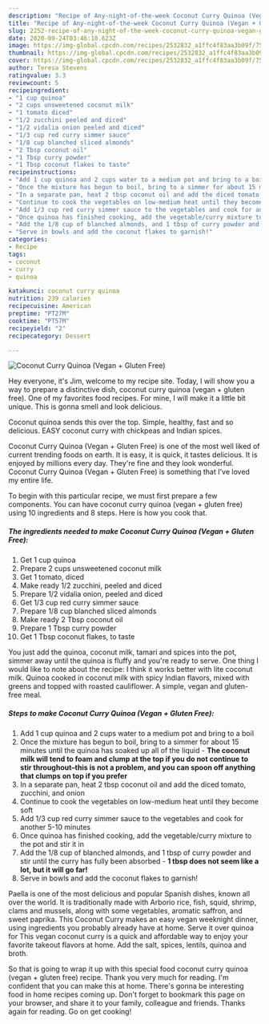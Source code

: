 ```yaml
---
description: "Recipe of Any-night-of-the-week Coconut Curry Quinoa (Vegan + Gluten Free)"
title: "Recipe of Any-night-of-the-week Coconut Curry Quinoa (Vegan + Gluten Free)"
slug: 2252-recipe-of-any-night-of-the-week-coconut-curry-quinoa-vegan-gluten-free
date: 2020-09-24T03:46:10.623Z
image: https://img-global.cpcdn.com/recipes/2532832_a1ffc4f83aa3b09f/751x532cq70/coconut-curry-quinoa-vegan-gluten-free-recipe-main-photo.jpg
thumbnail: https://img-global.cpcdn.com/recipes/2532832_a1ffc4f83aa3b09f/751x532cq70/coconut-curry-quinoa-vegan-gluten-free-recipe-main-photo.jpg
cover: https://img-global.cpcdn.com/recipes/2532832_a1ffc4f83aa3b09f/751x532cq70/coconut-curry-quinoa-vegan-gluten-free-recipe-main-photo.jpg
author: Teresa Stevens
ratingvalue: 3.3
reviewcount: 5
recipeingredient:
- "1 cup quinoa"
- "2 cups unsweetened coconut milk"
- "1 tomato diced"
- "1/2 zucchini peeled and diced"
- "1/2 vidalia onion peeled and diced"
- "1/3 cup red curry simmer sauce"
- "1/8 cup blanched sliced almonds"
- "2 Tbsp coconut oil"
- "1 Tbsp curry powder"
- "1 Tbsp coconut flakes to taste"
recipeinstructions:
- "Add 1 cup quinoa and 2 cups water to a medium pot and bring to a boil"
- "Once the mixture has begun to boil, bring to a simmer for about 15 minutes until the quinoa has soaked up all of the liquid **The coconut milk will tend to foam and clump at the top if you do not continue to stir throughout–this is not a problem, and you can spoon off anything that clumps on top if you prefer**"
- "In a separate pan, heat 2 tbsp coconut oil and add the diced tomato, zucchini, and onion"
- "Continue to cook the vegetables on low-medium heat until they become soft"
- "Add 1/3 cup red curry simmer sauce to the vegetables and cook for another 5-10 minutes"
- "Once quinoa has finished cooking, add the vegetable/curry mixture to the pot and stir it in"
- "Add the 1/8 cup of blanched almonds, and 1 tbsp of curry powder and stir until the curry has fully been absorbed **1 tbsp does not seem like a lot, but it will go far!**"
- "Serve in bowls and add the coconut flakes to garnish!"
categories:
- Recipe
tags:
- coconut
- curry
- quinoa

katakunci: coconut curry quinoa 
nutrition: 239 calories
recipecuisine: American
preptime: "PT27M"
cooktime: "PT57M"
recipeyield: "2"
recipecategory: Dessert

---
```



![Coconut Curry Quinoa (Vegan + Gluten Free)](https://img-global.cpcdn.com/recipes/2532832_a1ffc4f83aa3b09f/751x532cq70/coconut-curry-quinoa-vegan-gluten-free-recipe-main-photo.jpg)

Hey everyone, it's Jim, welcome to my recipe site. Today, I will show you a way to prepare a distinctive dish, coconut curry quinoa (vegan + gluten free). One of my favorites food recipes. For mine, I will make it a little bit unique. This is gonna smell and look delicious.

Coconut quinoa sends this over the top. Simple, healthy, fast and so delicious. EASY coconut curry with chickpeas and Indian spices.

Coconut Curry Quinoa (Vegan + Gluten Free) is one of the most well liked of current trending foods on earth. It is easy, it is quick, it tastes delicious. It is enjoyed by millions every day. They're fine and they look wonderful. Coconut Curry Quinoa (Vegan + Gluten Free) is something that I've loved my entire life.


To begin with this particular recipe, we must first prepare a few components. You can have coconut curry quinoa (vegan + gluten free) using 10 ingredients and 8 steps. Here is how you cook that.

<!--inarticleads1-->

##### The ingredients needed to make Coconut Curry Quinoa (Vegan + Gluten Free):

1. Get 1 cup quinoa
1. Prepare 2 cups unsweetened coconut milk
1. Get 1 tomato, diced
1. Make ready 1/2 zucchini, peeled and diced
1. Prepare 1/2 vidalia onion, peeled and diced
1. Get 1/3 cup red curry simmer sauce
1. Prepare 1/8 cup blanched sliced almonds
1. Make ready 2 Tbsp coconut oil
1. Prepare 1 Tbsp curry powder
1. Get 1 Tbsp coconut flakes, to taste


You just add the quinoa, coconut milk, tamari and spices into the pot, simmer away until the quinoa is fluffy and you&#39;re ready to serve. One thing I would like to note about the recipe: I think it works better with lite coconut milk. Quinoa cooked in coconut milk with spicy Indian flavors, mixed with greens and topped with roasted cauliflower. A simple, vegan and gluten-free meal. 

<!--inarticleads2-->

##### Steps to make Coconut Curry Quinoa (Vegan + Gluten Free):

1. Add 1 cup quinoa and 2 cups water to a medium pot and bring to a boil
1. Once the mixture has begun to boil, bring to a simmer for about 15 minutes until the quinoa has soaked up all of the liquid - **The coconut milk will tend to foam and clump at the top if you do not continue to stir throughout–this is not a problem, and you can spoon off anything that clumps on top if you prefer**
1. In a separate pan, heat 2 tbsp coconut oil and add the diced tomato, zucchini, and onion
1. Continue to cook the vegetables on low-medium heat until they become soft
1. Add 1/3 cup red curry simmer sauce to the vegetables and cook for another 5-10 minutes
1. Once quinoa has finished cooking, add the vegetable/curry mixture to the pot and stir it in
1. Add the 1/8 cup of blanched almonds, and 1 tbsp of curry powder and stir until the curry has fully been absorbed - **1 tbsp does not seem like a lot, but it will go far!**
1. Serve in bowls and add the coconut flakes to garnish!


Paella is one of the most delicious and popular Spanish dishes, known all over the world. It is traditionally made with Arborio rice, fish, squid, shrimp, clams and mussels, along with some vegetables, aromatic saffron, and sweet paprika. This Coconut Curry makes an easy vegan weeknight dinner, using ingredients you probably already have at home. Serve it over quinoa for This vegan coconut curry is a quick and affordable way to enjoy your favorite takeout flavors at home. Add the salt, spices, lentils, quinoa and broth. 

So that is going to wrap it up with this special food coconut curry quinoa (vegan + gluten free) recipe. Thank you very much for reading. I'm confident that you can make this at home. There's gonna be interesting food in home recipes coming up. Don't forget to bookmark this page on your browser, and share it to your family, colleague and friends. Thanks again for reading. Go on get cooking!
